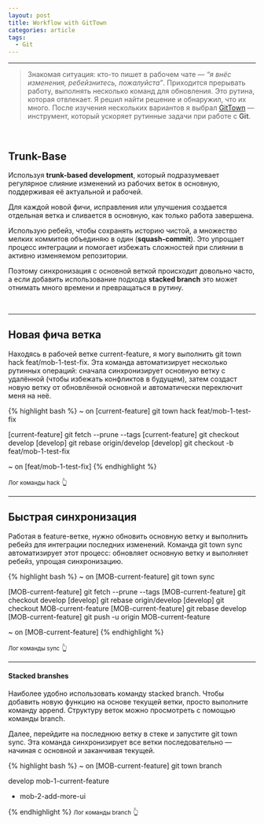 ```yaml
---
layout: post
title: Workflow with GitTown
categories: article
tags:
  - Git
---
```


--- 

> Знакомая ситуация: кто-то пишет в рабочем чате — *“я внёс изменения, ребейзнитесь, пожалуйста”*. Приходится прерывать работу, выполнять несколько команд для обновления. Это рутина, которая отвлекает. Я решил найти решение и обнаружил, что их много. После изучения нескольких вариантов я выбрал [GitTown](https://www.git-town.com) — инструмент, который ускоряет рутинные задачи при работе с **Git**.

<br/>

## Trunk-Base

Используя **trunk-based development**, который подразумевает регулярное слияние изменений из рабочих веток в основную, поддерживая её актуальной и рабочей. 

<div class="spacer"></div>

Для каждой новой фичи, исправления или улучшения создается отдельная ветка и сливается в основную, как только работа завершена.

<div class="spacer"></div>

Использую ребейз, чтобы сохранять историю чистой, а множество мелких коммитов объединяю в один (**squash-commit**). Это упрощает процесс интеграции и помогает избежать сложностей при слиянии в активно изменяемом репозитории.

<div class="spacer"></div>

Поэтому cинхронизация с основной веткой происходит довольно часто, а если добавить использование подхода **stacked branch** это может отнимать много времени и превращаться в рутину.

<br/>

---

## Новая фича ветка

Находясь в рабочей ветке <span class="wordcode">current-feature</span>, я могу выполнить <span class="wordcode">git town hack feat/mob-1-test-fix</span>. Эта команда автоматизирует несколько рутинных операций: сначала синхронизирует основную ветку с удалённой (чтобы избежать конфликтов в будущем), затем создаст новую ветку от обновлённой основной и автоматически переключит меня на неё.

<div class="spacer"></div>

{% highlight bash %}
~ on [current-feature] git town hack feat/mob-1-test-fix

[current-feature] git fetch --prune --tags
[current-feature] git checkout develop
[develop] git rebase origin/develop
[develop] git checkout -b feat/mob-1-test-fix

~ on [feat/mob-1-test-fix]
{% endhighlight %}

<small>Лог команды <span class="wordcode">hack</span></small> 👆

<div class="spacer"></div> 

---

## Быстрая синхронизация

Работая в <span class="wordcode">feature-ветке</span>, нужно обновить основную ветку и выполнить ребейз для интеграции последних изменений. Команда <span class="wordcode">git town sync</span> автоматизирует этот процесс: обновляет основную ветку и выполняет ребейз, упрощая синхронизацию.

<div class="spacer"></div>

{% highlight bash %}
~ on [MOB-current-feature] git town sync

[MOB-current-feature] git fetch --prune --tags
[MOB-current-feature] git checkout develop
[develop] git rebase origin/develop
[develop] git checkout MOB-current-feature
[MOB-current-feature] git rebase develop
[MOB-current-feature] git push -u origin MOB-current-feature

~ on [MOB-current-feature]
{% endhighlight %}

<small>Лог команды <span class="wordcode">sync</span></small> 👆

<div class="spacer"></div> 

---

#### Stacked branshes

Наиболее удобно использовать команду <span class="wordcode">stacked branch</span>. Чтобы добавить новую функцию на основе текущей ветки, просто выполните команду <span class="wordcode">append</span>. Структуру веток можно просмотреть с помощью команды <span class="wordcode">branch<span>.

<div class="spacer"></div>

Далее, перейдите на последнюю ветку в стеке и запустите <span class="wordcode">git town sync</span>. Эта команда синхронизирует все ветки последовательно — начиная с основной и заканчивая текущей.

<div class="spacer"></div>

{% highlight bash %}
~ on [MOB-current-feature] git town branch

 develop
   mob-1-current-feature
*    mob-2-add-more-ui

{% endhighlight %}
<small>Лог команды <span class="wordcode">branch</span></small> 👆

<div class="spacer"></div> 